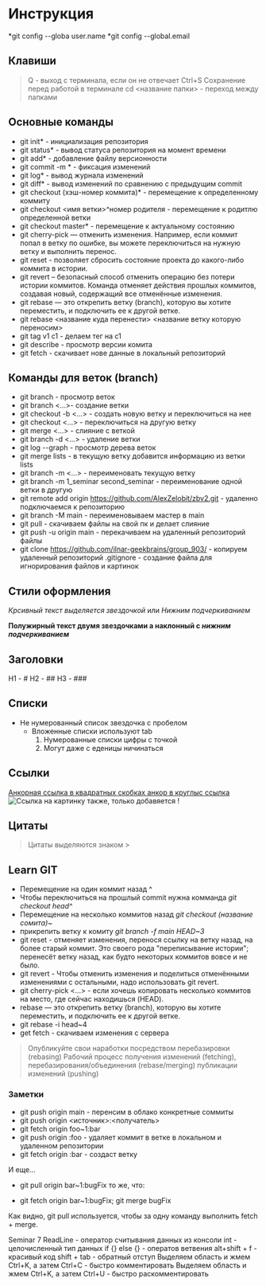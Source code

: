 # Инструкция
*git config --globa user.name
*git config --global.email
## Клавиши
> Q - выход с терминала, если он не отвечает
> Ctrl+S Сохранение перед работой в терминале
> cd <название папки> - переход между папками
## Основные команды
* git init* - инициализация репозитория
* git status* - вывод статуса репозитория на момент времени
* git add* - добавление файлу версионности
* git commit -m <message>* - фиксация изменений
* git log* - вывод журнала изменений
* git diff* - вывод изменений по сравнению с предыдущим commit
* git checkout (хэш-номер коммита)* - перемещение к определенному коммиту
* git checkout <имя ветки>^номер родителя - перемещение к родитлю определенной ветки
* git checkout master* - перемещение к актуальному состоянию
* git cherry-pick — отменить изменения. Например, если коммит попал в ветку по ошибке, вы можете переключиться на нужную ветку и выполнить перенос.
* git reset - позволяет сбросить состояние проекта до какого-либо коммита в истории.
* git revert – безопасный способ отменить операцию без потери истории коммитов. Команда отменяет действия прошлых коммитов, создавая новый, содержащий все отменённые изменения.
* git rebase — это открепить ветку (branch), которую вы хотите переместить, и подключить ее к другой ветке. 
* git rebase <название куда перенести> <название ветку которую переносим>
* git tag v1 c1 - делаем тег на с1
* git describe <ref> - просмотр версии комита
* git fetch - скачивает нове данные в локальный репозиторий
## Команды для веток (branch)
* git branch - просмотр веток
* git branch <...>- создание ветки
* git checkout -b <...> - создать новую ветку и переключиться на нее
* git checkout <...> - переключиться на другую ветку
* git merge <...> - слияние с веткой
* git branch -d <...> - удаление ветки
* git log --graph - просмотр дерева веток
* git merge lists - в текущую ветку добавится информацию из ветки lists
* git branch -m <...>  - переименовать текущую ветку
* git branch -m 1_seminar second_seminar - переименование одной ветки в другую
* git remote add origin https://github.com/AlexZelobit/zbv2.git - удаленно подключаемся к репозиторию
* git branch -M main - переименовываем мастер в main
* git pull - скачиваем файлы на свой пк и делает слияние
* git push -u origin main - перекачиваем на удаленный репозиторий файлы
* git clone https://github.com/ilnar-geekbrains/group_903/ - копируем удаленный репозиторий
.gitignore - создание файла для игнорирования файлов и картинок
## Стили оформления
*Крсивный текст выделяется звездочкой* или _Нижним подчеркиванием_

**Полужирный текст двумя звездочками а наклонный с _нижним подчеркиванием_**
## Заголовки
H1 - #
H2 - ##
H3 - ###
## Списки
* Не нумерованный список звездочка с пробелом
    * Вложенные списки используют tab
        1. Нумерованные списки цифры с точкой
        1. Могут даже с еденицы ничинаться
## Ссылки
[Анкорная ссылка в квадратных скобках анкор в круглыс ссылка](https://gb.ru/)
![Ссылка на картинку также, только добавяется !](https://git-scm.com/images/logo@2x.png)
## Цитаты
> Цитаты выделяются знаком >

## Learn GIT
* Перемещение на один коммит назад ^
* Чтобы переключиться на прошлый commit нужна комманда _git checkout head^_
* Перемещение на несколько коммитов назад _git checkout (название сомита)~<num>_
* прикрепить ветку к комиту  _git branch -f main HEAD~3_
* git reset - отменяет изменения, перенося ссылку на ветку назад, на более старый коммит. Это своего рода "переписывание истории"; перенесёт ветку назад, как будто некоторых коммитов вовсе и не было.
* git revert - Чтобы отменить изменения и поделиться отменёнными изменениями с остальными, надо использовать git revert.
* git cherry-pick <Commit1> <Commit2> <...> - если хочешь копировать несколько коммитов на место, где сейчас находишься (HEAD).
* rebase — это открепить ветку (branch), которую вы хотите переместить, и подключить ее к другой ветке.
* git rebase -i head~4
* get fetch - скачиваем изменения с сервера

> Опубликуйте свои наработки посредством перебазировки (rebasing)
> Рабочий процесс получения изменений (fetching), 
> перебазирования/объединения (rebase/merging) 
> публикации изменений (pushing)

### Заметки

* git push origin main - перенсим в облако конкретные соммиты
* git push origin <источник>:<получатель>
* git fetch origin foo~1:bar
* git push origin :foo - удаляет коммит в ветке в локальном и удаленном репозитории
* git fetch origin :bar - создаст ветку

И еще...

* git pull origin bar~1:bugFix то же, что:

* git fetch origin bar~1:bugFix; git merge bugFix

Как видно, git pull используется, чтобы за одну команду выполнить fetch + merge.

Seminar 7
ReadLine - оператор считывания данных из консоли
int - целочисленный тип данных
if {} else {} - оператов ветвения
alt+shift + f - красивый код
shift + tab - обратный отступ
Выделяем область и жмем Ctrl+K, а затем Ctrl+C - быстро комментировать
Выделяем область и жмем Ctrl+K, а затем Ctrl+U - быстро раскомментировать





